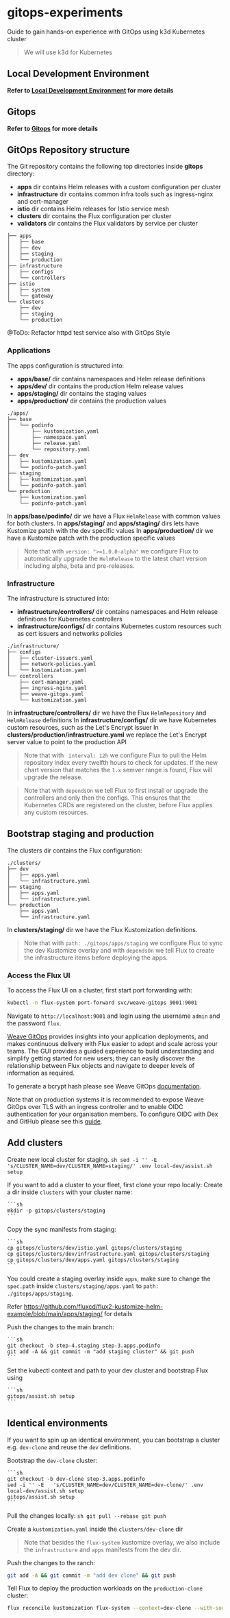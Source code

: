 # gitops-experiments

Guide to gain hands-on experience with GitOps using k3d Kubernetes cluster 

> We will use k3d for Kubernetes

## Local Development Environment

**Refer to [Local Development Environment](local-dev/README.md) for more details**


## Gitops 

**Refer to [Gitops](gitops/README.md) for more details**


## GitOps Repository structure

The Git repository contains the following top directories inside **gitops** directory:

- **apps** dir contains Helm releases with a custom configuration per cluster
- **infrastructure** dir contains common infra tools such as ingress-nginx and cert-manager
- **istio** dir contains Helm releases for Istio service mesh
- **clusters** dir contains the Flux configuration per cluster
- **validators** dir contains the Flux validators by service per cluster

```
├── apps
│   ├── base
│   ├── dev 
│   ├── staging 
│   └── production
├── infrastructure
│   ├── configs
│   └── controllers
├── istio
│   ├── system
│   └── gateway
└── clusters
    ├── dev
    ├── staging
    └── production
```

@ToDo: Refactor httpd test service also with GitOps Style

### Applications

The apps configuration is structured into:

- **apps/base/** dir contains namespaces and Helm release definitions
- **apps/dev/** dir contains the production Helm release values
- **apps/staging/** dir contains the staging values
- **apps/production/** dir contains the production values

```
./apps/
├── base
│   └── podinfo
│       ├── kustomization.yaml
│       ├── namespace.yaml
│       ├── release.yaml
│       └── repository.yaml
├── dev
│   ├── kustomization.yaml
│   └── podinfo-patch.yaml
├── staging 
│   ├── kustomization.yaml
│   └── podinfo-patch.yaml
└── production
    ├── kustomization.yaml
    └── podinfo-patch.yaml
```

In **apps/base/podinfo/** dir we have a Flux `HelmRelease` with common values for both clusters.
In **apps/staging/** and **apps/staging/** dirs lets have Kustomize patch with the dev specific values
In **apps/production/** dir we have a Kustomize patch with the production specific values

> Note that with `version: ">=1.0.0-alpha"` we configure Flux to automatically upgrade the `HelmRelease` to the latest chart version including alpha, beta and pre-releases.


### Infrastructure

The infrastructure is structured into:

- **infrastructure/controllers/** dir contains namespaces and Helm release definitions for Kubernetes controllers
- **infrastructure/configs/** dir contains Kubernetes custom resources such as cert issuers and networks policies

```
./infrastructure/
├── configs
│   ├── cluster-issuers.yaml
│   ├── network-policies.yaml
│   └── kustomization.yaml
└── controllers
    ├── cert-manager.yaml
    ├── ingress-nginx.yaml
    ├── weave-gitops.yaml
    └── kustomization.yaml
```

In **infrastructure/controllers/** dir we have the Flux `HelmRepository` and `HelmRelease` definitions
In **infrastructure/configs/** dir we have Kubernetes custom resources, such as the Let's Encrypt issuer
In **clusters/production/infrastructure.yaml** we replace the Let's Encrypt server value to point to the production API

> Note that with ` interval: 12h` we configure Flux to pull the Helm repository index every twelfth hours to check for updates. If the new chart version that matches the `1.x` semver range is found, Flux will upgrade the release.

> Note that with `dependsOn` we tell Flux to first install or upgrade the controllers and only then the configs.
This ensures that the Kubernetes CRDs are registered on the cluster, before Flux applies any custom resources.

## Bootstrap staging and production

The clusters dir contains the Flux configuration:

```
./clusters/
├── dev
│   ├── apps.yaml
│   └── infrastructure.yaml
├── staging
│   ├── apps.yaml
│   └── infrastructure.yaml
└── production
    ├── apps.yaml
    └── infrastructure.yaml
```

In **clusters/staging/** dir we have the Flux Kustomization definitions.

> Note that with `path: ./gitops/apps/staging` we configure Flux to sync the dev Kustomize overlay and 
with `dependsOn` we tell Flux to create the infrastructure items before deploying the apps.


### Access the Flux UI

To access the Flux UI on a cluster, first start port forwarding with:

```sh
kubectl -n flux-system port-forward svc/weave-gitops 9001:9001
```

Navigate to `http://localhost:9001` and login using the username `admin` and the password `flux`.

[Weave GitOps](https://docs.gitops.weave.works/) provides insights into your application deployments,
and makes continuous delivery with Flux easier to adopt and scale across your teams.
The GUI provides a guided experience to build understanding and simplify getting started for new users;
they can easily discover the relationship between Flux objects and navigate to deeper levels of information as required.

To generate a bcrypt hash please see Weave GitOps
[documentation](https://docs.gitops.weave.works/docs/configuration/securing-access-to-the-dashboard/#login-via-a-cluster-user-account). 

Note that on production systems it is recommended to expose Weave GitOps over TLS with an ingress controller and
to enable OIDC authentication for your organisation members.
To configure OIDC with Dex and GitHub please see this [guide](https://docs.gitops.weave.works/docs/guides/setting-up-dex/).

## Add clusters

Create new local cluster for staging.
    ```sh
    sed -i '' -E   's/CLUSTER_NAME=dev/CLUSTER_NAME=staging/' .env
    local-dev/assist.sh setup
    ```

If you want to add a cluster to your fleet, first clone your repo locally:
Create a dir inside `clusters` with your cluster name:

    ```sh
    mkdir -p gitops/clusters/staging
    ```

Copy the sync manifests from staging:

    ```sh
    cp gitops/clusters/dev/istio.yaml gitops/clusters/staging
    cp gitops/clusters/dev/infrastructure.yaml gitops/clusters/staging
    cp gitops/clusters/dev/apps.yaml gitops/clusters/staging
    ```

You could create a staging overlay inside `apps`, make sure
to change the `spec.path` inside `clusters/staging/apps.yaml` to `path: ./gitops/apps/staging`. 

Refer https://github.com/fluxcd/flux2-kustomize-helm-example/blob/main/apps/staging/ for details 

Push the changes to the main branch:

    ```sh
    git checkout -b step-4.staging step-3.apps.podinfo
    git add -A && git commit -m "add staging cluster" && git push
    ```

Set the kubectl context and path to your dev cluster and bootstrap Flux using 

    ```sh
    gitops/assist.sh setup
    ```

## Identical environments

If you want to spin up an identical environment, you can bootstrap a cluster
e.g. `dev-clone` and reuse the `dev` definitions.

Bootstrap the `dev-clone` cluster:

    ```sh
    git checkout -b dev-clone step-3.apps.podinfo
    sed -i '' -E   's/CLUSTER_NAME=dev/CLUSTER_NAME=dev-clone/' .env
    local-dev/assist.sh setup
    gitops/assist.sh setup
    ```

Pull the changes locally:
    ```sh
    git pull --rebase
    git push 
    ```

Create a `kustomization.yaml` inside the `clusters/dev-clone` dir

> Note that besides the `flux-system` kustomize overlay, we also include
the `infrastructure` and `apps` manifests from the dev dir.

Push the changes to the ranch:

```sh
git add -A && git commit -m "add dev clone" && git push
```

Tell Flux to deploy the production workloads on the `production-clone` cluster:

```sh
flux reconcile kustomization flux-system --context=dev-clone --with-source 
```